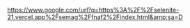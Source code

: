 
https://www.google.com/url?q=https%3A%2F%2Fselenite-21.vercel.app%2Fsemag%2Ffnaf2%2Findex.html&amp;sa=D
